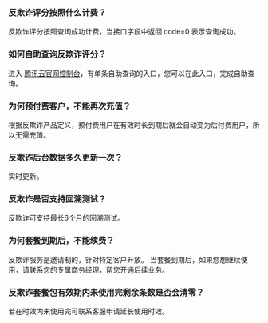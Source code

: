### 反欺诈评分按照什么计费？
反欺诈评分按照查询成功计费，当接口字段中返回 code=0 表示查询成功。

### 如何自助查询反欺诈评分？
进入 [腾讯云官网控制台]()，有单条自助查询的入口，您可以在此入口，完成自助查询。

### 为何预付费客户，不能再次充值？
根据反欺诈产品定义，预付费用户在有效时长到期后就会自动变为后付费用户，所以无需充值。

### 反欺诈后台数据多久更新一次？
实时更新。

### 反欺诈是否支持回溯测试？
反欺诈可支持最长6个月的回溯测试。

### 为何套餐到期后，不能续费？
反欺诈服务是邀请制的，针对特定客户开放。
当套餐到期后，如果您想继续使用，请联系您的专属商务经理，帮您开通后续业务。

### 反欺诈套餐包有效期内未使用完剩余条数是否会清零？
若在时效内未使用完可联系客服申请延长使用时效。
